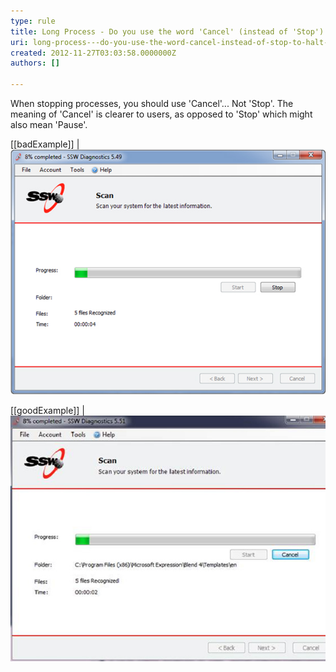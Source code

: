 ```yaml
---
type: rule
title: Long Process - Do you use the word 'Cancel' (instead of 'Stop') to halt processes?
uri: long-process---do-you-use-the-word-cancel-instead-of-stop-to-halt-processes
created: 2012-11-27T03:03:58.0000000Z
authors: []

---
```


When stopping processes, you should use 'Cancel'... Not 'Stop'. The meaning of 'Cancel' is clearer to users, as opposed to 'Stop' which might also mean 'Pause'.
 
[[badExample]]
| ![ Bad Example - Stop is an ambiguous term and can be momentarily confusing](../../assets/cancel-long-process-bad.jpg)

[[goodExample]]
| ![ Good Example - Cancel leaves little room for miscommunication](../../assets/cancel-long-process-good.jpg)
